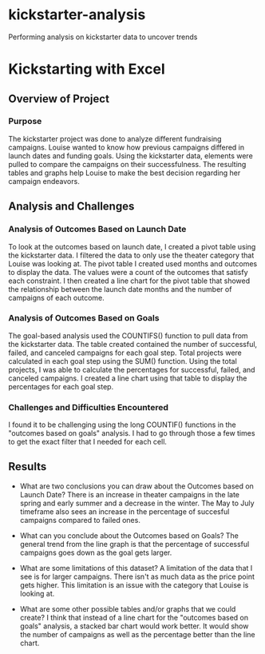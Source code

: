 # kickstarter-analysis
Performing analysis on kickstarter data to uncover trends
# Kickstarting with Excel

## Overview of Project

### Purpose
The kickstarter project was done to analyze different fundraising campaigns. Louise wanted to know how previous campaigns differed in launch dates and funding goals. Using the kickstarter data, elements were pulled to compare the campaigns on their successfulness. The resulting tables and graphs help Louise to make the best decision regarding her campaign endeavors.

## Analysis and Challenges

### Analysis of Outcomes Based on Launch Date
To look at the outcomes based on launch date, I created a pivot table using the kickstarter data. I filtered the data to only use the theater category that Louise was looking at. The pivot table I created used months and outcomes to display the data. The values were a count of the outcomes that satisfy each constraint. I then created a line chart for the pivot table that showed the relationship between the launch date months and the number of campaigns of each outcome. 

### Analysis of Outcomes Based on Goals
The goal-based analysis used the COUNTIFS() function to pull data from the kickstarter data. The table created contained the number of successful, failed, and canceled campaigns for each goal step. Total projects were calculated in each goal step using the SUM() function. Using the total projects, I was able to calculate the percentages for successful, failed, and canceled campaigns. I created a line chart using that table to display the percentages for each goal step.

### Challenges and Difficulties Encountered
I found it to be challenging using the long COUNTIF() functions in the "outcomes based on goals" analysis. I had to go through those a few times to get the exact filter that I needed for each cell.
## Results

- What are two conclusions you can draw about the Outcomes based on Launch Date?
There is an increase in theater campaigns in the late spring and early summer and a decrease in the winter. The May to July timeframe also sees an increase in the percentage of succesful campaigns compared to failed ones. 

- What can you conclude about the Outcomes based on Goals?
The general trend from the line graph is that the percentage of successful campaigns goes down as the goal gets larger.

- What are some limitations of this dataset?
A limitation of the data that I see is for larger campaigns. There isn't as much data as the price point gets higher. This limitation is an issue with the category that Louise is looking at.
- What are some other possible tables and/or graphs that we could create?
I think that instead of a line chart for the "outcomes based on goals" analysis, a stacked bar chart would work better. It would show the number of campaigns as well as the percentage better than the line chart.
